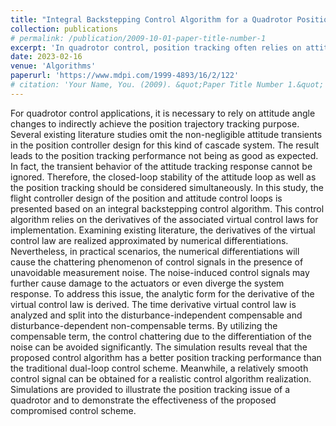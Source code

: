 ```yaml
---
title: "Integral Backstepping Control Algorithm for a Quadrotor Positioning Flight Task: A Design Issue Discussion"
collection: publications
# permalink: /publication/2009-10-01-paper-title-number-1
excerpt: 'In quadrotor control, position tracking often relies on attitude changes. Traditional methods neglect attitude transients, leading to poor performance. This study uses an integral backstepping control algorithm, deriving an analytic form for the virtual control law's derivative to reduce control signal chattering from measurement noise. Simulations show improved position tracking and smoother control signals compared to traditional methods.'
date: 2023-02-16
venue: 'Algorithms'
paperurl: 'https://www.mdpi.com/1999-4893/16/2/122'
# citation: 'Your Name, You. (2009). &quot;Paper Title Number 1.&quot; <i>Journal 1</i>. 1(1).'
---
```


For quadrotor control applications, it is necessary to rely on attitude angle changes to indirectly achieve the position trajectory tracking purpose. Several existing literature studies omit the non-negligible attitude transients in the position controller design for this kind of cascade system. The result leads to the position tracking performance not being as good as expected. In fact, the transient behavior of the attitude tracking response cannot be ignored. Therefore, the closed-loop stability of the attitude loop as well as the position tracking should be considered simultaneously. In this study, the flight controller design of the position and attitude control loops is presented based on an integral backstepping control algorithm. This control algorithm relies on the derivatives of the associated virtual control laws for implementation. Examining existing literature, the derivatives of the virtual control law are realized approximated by numerical differentiations. Nevertheless, in practical scenarios, the numerical differentiations will cause the chattering phenomenon of control signals in the presence of unavoidable measurement noise. The noise-induced control signals may further cause damage to the actuators or even diverge the system response. To address this issue, the analytic form for the derivative of the virtual control law is derived. The time derivative virtual control law is analyzed and split into the disturbance-independent compensable and disturbance-dependent non-compensable terms. By utilizing the compensable term, the control chattering due to the differentiation of the noise can be avoided significantly. The simulation results reveal that the proposed control algorithm has a better position tracking performance than the traditional dual-loop control scheme. Meanwhile, a relatively smooth control signal can be obtained for a realistic control algorithm realization. Simulations are provided to illustrate the position tracking issue of a quadrotor and to demonstrate the effectiveness of the proposed compromised control scheme.
